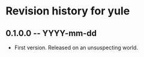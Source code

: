 # Revision history for yule

## 0.1.0.0 -- YYYY-mm-dd

* First version. Released on an unsuspecting world.
